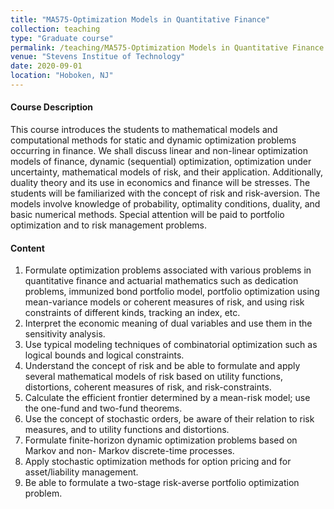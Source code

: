```yaml
---
title: "MA575-Optimization Models in Quantitative Finance"
collection: teaching
type: "Graduate course"
permalink: /teaching/MA575-Optimization Models in Quantitative Finance
venue: "Stevens Institue of Technology"
date: 2020-09-01
location: "Hoboken, NJ"
---
```


#### **Course Description**

This course introduces the students to mathematical models and computational methods for static and dynamic optimization problems occurring in finance. We shall discuss linear and non-linear optimization models of finance, dynamic (sequential) optimization, optimization under uncertainty, mathematical models of risk, and their application. Additionally, duality theory and its use in economics and finance will be stresses. The students will be familiarized with the concept of risk and risk-aversion. The models involve knowledge of probability, optimality conditions, duality, and basic numerical methods. Special attention will be paid to portfolio optimization and to risk management problems.

#### Content

1. Formulate optimization problems associated with various problems in quantitative finance and actuarial mathematics such as dedication problems, immunized bond portfolio model, portfolio optimization using mean-variance models or coherent measures of risk, and using risk constraints of different kinds, tracking an index, etc.
2. Interpret the economic meaning of dual variables and use them in the sensitivity analysis.
3. Use typical modeling techniques of combinatorial optimization such as logical bounds and logical constraints.
4. Understand the concept of risk and be able to formulate and apply several mathematical models of risk based on utility functions, distortions, coherent measures of risk, and risk-constraints.
5. Calculate the efficient frontier determined by a mean-risk model; use the one-fund and two-fund theorems.
6. Use the concept of stochastic orders, be aware of their relation to risk measures, and to utility functions and distortions.
7. Formulate finite-horizon dynamic optimization problems based on Markov and non- Markov discrete-time processes.
8. Apply stochastic optimization methods for option pricing and for asset/liability management.
9. Be able to formulate a two-stage risk-averse portfolio optimization problem.
